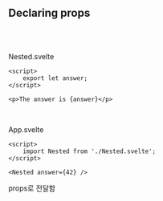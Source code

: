 ## Declaring props

<br>
<br>

Nested.svelte

```svelte
<script>
	export let answer;
</script>

<p>The answer is {answer}</p>
```

<br>

App.svelte

```svelte
<script>
	import Nested from './Nested.svelte';
</script>

<Nested answer={42} />
```

props로 전달함
